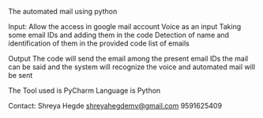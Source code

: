 The automated mail using python

Input:
Allow the access in google mail account
Voice as an input
Taking some email IDs and adding them in the code
Detection of name and identification of them in the provided code list of emails

Output
The code will send the email among the present email IDs
the mail can be said and the system will recognize the voice and automated mail will be sent

The Tool used is PyCharm
Language is Python

Contact:
Shreya Hegde
shreyahegdemv@gmail.com
9591625409
